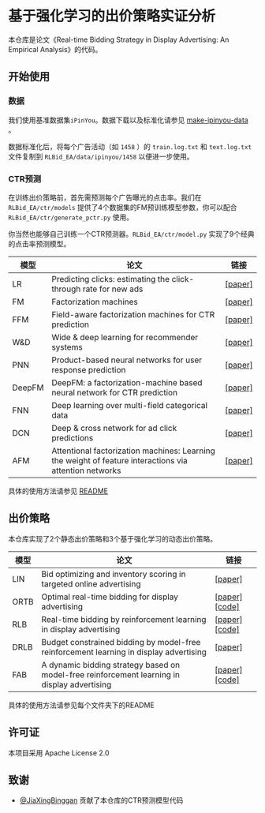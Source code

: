 # 基于强化学习的出价策略实证分析

本仓库是论文《Real-time Bidding Strategy in Display Advertising: An Empirical Analysis》的代码。

## 开始使用

### 数据
我们使用基准数据集`iPinYou`。数据下载以及标准化请参见 [make-ipinyou-data](https://github.com/wnzhang/make-ipinyou-data) 。

数据标准化后，将每个广告活动（如 `1458` ）的 `train.log.txt`  和 `text.log.txt` 文件复制到 `RLBid_EA/data/ipinyou/1458` 以便进一步使用。

### CTR预测

在训练出价策略前，首先需预测每个广告曝光的点击率。我们在 `RLBid_EA/ctr/models` 提供了4个数据集的FM预训练模型参数，你可以配合 `RLBid_EA/ctr/generate_pctr.py` 使用。

你当然也能够自己训练一个CTR预测器。`RLBid_EA/ctr/model.py` 实现了9个经典的点击率预测模型。

| 模型   | 论文                                                         | 链接                                                         |
| ------ | ------------------------------------------------------------ | ------------------------------------------------------------ |
| LR     | Predicting clicks: estimating the click-through rate for new ads | [[paper]](https://dl.acm.org/doi/abs/10.1145/1242572.1242643) |
| FM     | Factorization machines                                       | [[paper]](https://ieeexplore.ieee.org/abstract/document/5694074/) |
| FFM    | Field-aware factorization machines for CTR prediction        | [[paper]](https://dl.acm.org/doi/abs/10.1145/2959100.2959134) |
| W&D    | Wide & deep learning for recommender systems                 | [[paper]](https://dl.acm.org/doi/abs/10.1145/2988450.2988454) |
| PNN    | Product-based neural networks for user response prediction   | [[paper]](https://ieeexplore.ieee.org/abstract/document/7837964/) |
| DeepFM | DeepFM: a factorization-machine based neural network for CTR prediction | [[paper]](https://arxiv.org/abs/1703.04247)                  |
| FNN    | Deep learning over multi-field categorical data              | [[paper]](https://link.springer.com/chapter/10.1007/978-3-319-30671-1_4) |
| DCN    | Deep & cross network for ad click predictions                | [[paper]](https://dl.acm.org/doi/abs/10.1145/3124749.3124754) |
| AFM    | Attentional factorization machines: Learning the weight of feature interactions via attention networks | [[paper]](https://arxiv.org/abs/1708.04617)                  |

具体的使用方法请参见 [README](https://github.com/hzn666/RLBid_EA/blob/master/ctr/README-zh.MD)

## 出价策略

本仓库实现了2个静态出价策略和3个基于强化学习的动态出价策略。

| 模型 | 论文                                                         | 链接                                                         |
| ---- | ------------------------------------------------------------ | ------------------------------------------------------------ |
| LIN  | Bid optimizing and inventory scoring in targeted online advertising | [[paper]](https://dl.acm.org/doi/abs/10.1145/2339530.2339655) |
| ORTB | Optimal real-time bidding for display advertising            | [[paper]](https://dl.acm.org/doi/abs/10.1145/2623330.2623633) [[code]](https://github.com/wnzhang/rtbarbitrage) |
| RLB  | Real-time bidding by reinforcement learning in display advertising | [[paper]](https://dl.acm.org/doi/abs/10.1145/3018661.3018702) [[code]](https://github.com/han-cai/rlb-dp) |
| DRLB | Budget constrained bidding by model-free reinforcement learning in display advertising | [[paper]](https://dl.acm.org/doi/abs/10.1145/3269206.3271748) |
| FAB  | A dynamic bidding strategy based on model-free reinforcement learning in display advertising | [[paper]](https://ieeexplore.ieee.org/abstract/document/9258910/) [[code]](https://github.com/JiaXingBinggan/FAB_expr) |

具体的使用方法请参见每个文件夹下的README

## 许可证

本项目采用 Apache License 2.0

## 致谢

*  [@JiaXingBinggan](https://github.com/JiaXingBinggan) 贡献了本仓库的CTR预测模型代码

